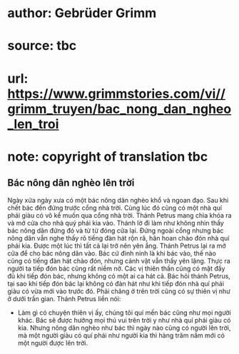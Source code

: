 # author: Gebrüder Grimm
# source: tbc
# url: https://www.grimmstories.com/vi//grimm_truyen/bac_nong_dan_ngheo_len_troi
# note: copyright of translation tbc

## Bác nông dân nghèo lên trời 

Ngày xửa ngày xưa có một bác nông dân nghèo khổ và ngoan đạo. Sau khi
chết bác đến đứng trước cổng nhà trời. Cùng lúc đó cũng có một nhà quí
phái giàu có vô kể muốn qua cổng nhà trời. Thánh Petrus mang chìa khóa
ra và mở cửa cho nhà quý phái kia vào. Thánh lờ đi làm như không nhìn
thấy bác nông dân đứng đó và từ từ đóng cửa lại.
Đứng ngoài cổng nhưng bác nông dân vẫn nghe thấy rõ tiếng đàn hát rộn
rã, hân hoan chào đón nhà quí phái kia. Được một lúc thì tất cả lại trở
nên yên ắng.
Thánh Petrus lại ra mở cửa để cho bác nông dân vào. Bác cứ đinh ninh là
khi bác vào, thế nào cũng có tiếng đàn hát chào đón, nhưng cảnh vật vẫn
thấy yên lặng. Thực ra người ta tiếp đón bác cũng rất niềm nở. Các vị
thiên thần cũng có mặt đầy đủ khi tiếp đón bác, nhưng không có một ai ca
hát cả.
Bác hỏi thánh Petrus, tại sao khi tiếp đón bác lại không có đàn hát như
khi tiếp đón nhà quí phái giàu có vừa mới vào trước đó. Phải chăng ở
trên trời cũng có sự thiên vị như ở dưới trần gian. Thánh Petrus liền
nói:
- Làm gì có chuyện thiên vị ấy, chúng tôi quí mến bác cũng như mọi người
khác. Bác sẽ được hưởng mọi thú vui trên trời y như nhà quí phái giàu có
kia. Nhưng nông dân nghèo như bác thì ngày nào cũng có người lên trời,
mà một người giàu có quí phái như người kia thì hàng trăm năm mới có một
người được lên trời.
